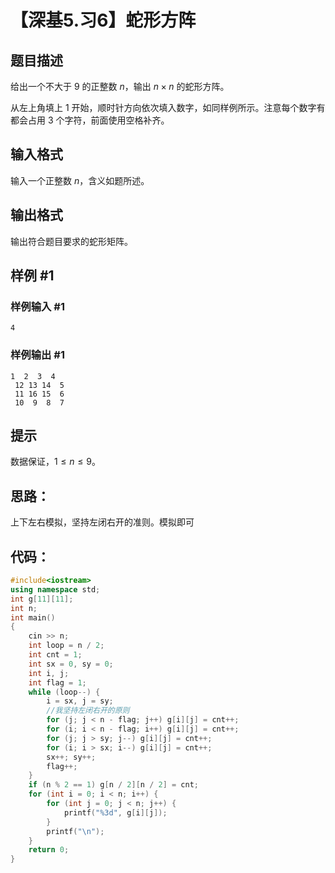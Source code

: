 # 【深基5.习6】蛇形方阵

## 题目描述

给出一个不大于 $9$ 的正整数 $n$，输出 $n\times n$ 
的蛇形方阵。

从左上角填上 $1$ 开始，顺时针方向依次填入数字，如同样例所示。注意每个数字有都会占用 $3$ 个字符，前面使用空格补齐。

## 输入格式

输入一个正整数 $n$，含义如题所述。

## 输出格式

输出符合题目要求的蛇形矩阵。

## 样例 #1

### 样例输入 #1

```
4
```

### 样例输出 #1

```
1  2  3  4
 12 13 14  5
 11 16 15  6
 10  9  8  7
```

## 提示

数据保证，$1 \leq n \leq 9$。





## 思路：

上下左右模拟，坚持左闭右开的准则。模拟即可

## 代码：

```cpp
#include<iostream>
using namespace std;
int g[11][11];
int n;
int main()
{
	cin >> n;
	int loop = n / 2;
	int cnt = 1;
	int sx = 0, sy = 0;
	int i, j;
	int flag = 1;
	while (loop--) {
		i = sx, j = sy;
		//我坚持左闭右开的原则
		for (j; j < n - flag; j++) g[i][j] = cnt++;
		for (i; i < n - flag; i++) g[i][j] = cnt++;
		for (j; j > sy; j--) g[i][j] = cnt++;
		for (i; i > sx; i--) g[i][j] = cnt++;
		sx++; sy++;
		flag++;
	}
	if (n % 2 == 1) g[n / 2][n / 2] = cnt;
	for (int i = 0; i < n; i++) {
		for (int j = 0; j < n; j++) {
			printf("%3d", g[i][j]);
		}
		printf("\n");
	}
	return 0;
}
```

